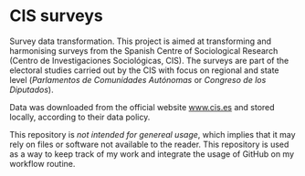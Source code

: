 # CIS surveys

Survey data transformation.
This project is aimed at transforming and harmonising surveys from the Spanish Centre of Sociological Research (Centro de Investigaciones Sociológicas, CIS). The surveys are part of the electoral studies carried out by the CIS with focus on regional and state level (*Parlamentos de Comunidades Autónomas* or *Congreso de los Diputados*).

Data was downloaded from the official website www.cis.es and stored locally, according to their data policy.

This repository is *not intended for genereal usage*, which implies that it may rely on files or software not available to the reader.
This repository is used as a way to keep track of my work and integrate the usage of GitHub on my workflow routine.
